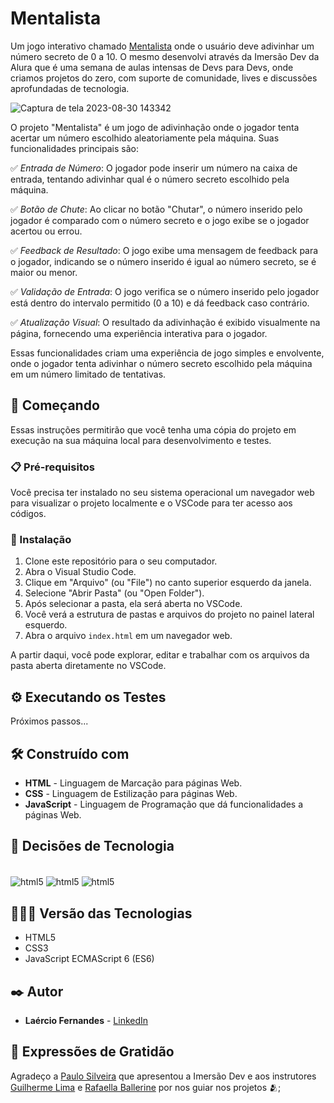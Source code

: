 # Mentalista

Um jogo interativo chamado [Mentalista](https://fernandesmelo.github.io/mentalista/) onde o usuário deve adivinhar um número secreto de 0 a 10. O mesmo desenvolvi através da Imersão Dev da Alura que é uma semana de aulas intensas de Devs para Devs, onde criamos projetos do zero, com suporte de comunidade, lives e discussões aprofundadas de tecnologia.

![Captura de tela 2023-08-30 143342](https://github.com/fernandesmelo/mentalista/assets/113717317/8edc95ed-d844-4814-914b-b4982f34e13d)

O projeto "Mentalista" é um jogo de adivinhação onde o jogador tenta acertar um número escolhido aleatoriamente pela máquina. Suas funcionalidades principais são:

✅ *Entrada de Número*: O jogador pode inserir um número na caixa de entrada, tentando adivinhar qual é o número secreto escolhido pela máquina.

✅ *Botão de Chute*: Ao clicar no botão "Chutar", o número inserido pelo jogador é comparado com o número secreto e o jogo exibe se o jogador acertou ou errou.

✅ *Feedback de Resultado*: O jogo exibe uma mensagem de feedback para o jogador, indicando se o número inserido é igual ao número secreto, se é maior ou menor.

✅ *Validação de Entrada*: O jogo verifica se o número inserido pelo jogador está dentro do intervalo permitido (0 a 10) e dá feedback caso contrário.

✅ *Atualização Visual*: O resultado da adivinhação é exibido visualmente na página, fornecendo uma experiência interativa para o jogador.

Essas funcionalidades criam uma experiência de jogo simples e envolvente, onde o jogador tenta adivinhar o número secreto escolhido pela máquina em um número limitado de tentativas.

## 🚀 Começando

Essas instruções permitirão que você tenha uma cópia do projeto em execução na sua máquina local para desenvolvimento e testes.

### 📋 Pré-requisitos

Você precisa ter instalado no seu sistema operacional um navegador web para visualizar o projeto localmente e o VSCode para ter acesso aos códigos.

### 🔧 Instalação

1. Clone este repositório para o seu computador.
2. Abra o Visual Studio Code.
3. Clique em "Arquivo" (ou "File") no canto superior esquerdo da janela.
4. Selecione "Abrir Pasta" (ou "Open Folder").
5. Após selecionar a pasta, ela será aberta no VSCode.
6. Você verá a estrutura de pastas e arquivos do projeto no painel lateral esquerdo.
7. Abra o arquivo `index.html` em um navegador web.

A partir daqui, você pode explorar, editar e trabalhar com os arquivos da pasta aberta diretamente no VSCode.

## ⚙️ Executando os Testes

Próximos passos...

## 🛠️ Construído com

* **HTML** - Linguagem de Marcação para páginas Web.
* **CSS** - Linguagem de Estilização para páginas Web.
* **JavaScript** - Linguagem de Programação que dá funcionalidades a páginas Web.

## 🔨 Decisões de Tecnologia

<div style="display: inline-block"><br/>
  <img align="center" alt="html5" src="https://img.shields.io/badge/HTML5-E34F26?style=for-the-badge&logo=html5&logoColor=white" /> 
  <img align="center" alt="html5" src="https://img.shields.io/badge/CSS3-1572B6?style=for-the-badge&logo=css3&logoColor=white" />
  <img align="center" alt="html5" src="https://img.shields.io/badge/JavaScript-323330?style=for-the-badge&logo=javascript&logoColor=F7DF1E" />
</div><br/>

## 👨🏽‍💻 Versão das Tecnologias

* HTML5
* CSS3
* JavaScript ECMAScript 6 (ES6)

## ✒️ Autor

* **Laércio Fernandes** - [LinkedIn](https://www.linkedin.com/in/laercio-fernandes-desenvolvedor-web-front-end/)

## 🎁 Expressões de Gratidão

Agradeço a [Paulo Silveira](https://www.linkedin.com/in/paulosilveira/) que apresentou a Imersão Dev e aos instrutores [Guilherme Lima](https://www.linkedin.com/in/guilherme-lima-developer/) e [Rafaella Ballerine](https://www.linkedin.com/in/rafaellaballerini/) por nos guiar nos projetos 🫂;

